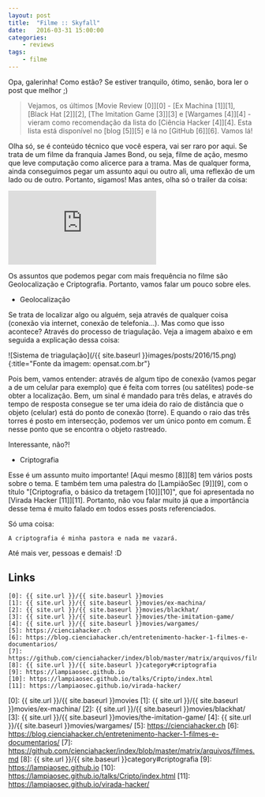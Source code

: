 ```yaml
---
layout: post
title:	"Filme :: Skyfall"
date:	2016-03-31 15:00:00
categories:
    - reviews
tags:
    - filme
---
```


Opa, galerinha! Como estão? Se estiver tranquilo, ótimo, senão, bora ler o post que melhor ;)

> Vejamos, os últimos [Movie Review \[0\]][0] - [Ex Machina \[1\]][1], [Black Hat \[2\]][2], [The Imitation Game \[3\]][3] e [Wargames \[4\]][4] - vieram como recomendação da lista do [Ciência Hacker \[4\]][4]. Esta lista está disponível no [blog \[5\]][5] e lá no [GitHub \[6\]][6]. Vamos lá!

Olha só, se é conteúdo técnico que você espera, vai ser raro por aqui. Se trata de um filme da franquia James Bond, ou seja, filme de ação, mesmo que leve computação como alicerce para a trama. Mas de qualquer forma, ainda conseguimos pegar um assunto aqui ou outro ali, uma reflexão de um lado ou de outro. Portanto, sigamos! Mas antes, olha só o trailer da coisa:

<iframe src="https://www.youtube.com/embed/NrG0wSyYu4M" frameborder="0" allowfullscreen></iframe>

Os assuntos que podemos pegar com mais frequência no filme são Geolocalização e Criptografia. Portanto, vamos falar um pouco sobre eles.

* Geolocalização

Se trata de localizar algo ou alguém, seja através de qualquer coisa (conexão via internet, conexão de telefonia...). Mas como que isso acontece? Através do processo de triagulação. Veja a imagem abaixo e em seguida a explicação dessa coisa:

![Sistema de triagulação](/{{ site.baseurl }}images/posts/2016/15.png){:title="Fonte da imagem: opensat.com.br"}

Pois bem, vamos entender: através de algum tipo de conexão (vamos pegar a de um celular para exemplo) que é feita com torres (ou satélites) pode-se obter a localização. Bem, um sinal é mandado para três delas, e através do tempo de resposta consegue se ter uma ideia do raio de distância que o objeto (celular) está do ponto de conexão (torre). E quando o raio das três torres é posto em intersecção, podemos ver um único ponto em comum. É nesse ponto que se encontra o objeto rastreado.

Interessante, não?!

* Criptografia

Esse é um assunto muito importante! [Aqui mesmo \[8\]][8] tem vários posts sobre o tema. E também tem uma palestra do [LampiãoSec \[9\]][9], com o título "[Criptografia, o básico da tretagem \[10\]][10]", que foi apresentada no [Virada Hacker \[11\]][11]. Portanto, não vou falar muito já que a importância desse tema é muito falado em todos esses posts referenciados.

Só uma coisa:

~~~
A criptografia é minha pastora e nada me vazará.
~~~

Até mais ver, pessoas e demais! :D

## Links

~~~
[0]: {{ site.url }}/{{ site.baseurl }}movies
[1]: {{ site.url }}/{{ site.baseurl }}movies/ex-machina/
[2]: {{ site.url }}/{{ site.baseurl }}movies/blackhat/
[3]: {{ site.url }}/{{ site.baseurl }}movies/the-imitation-game/
[4]: {{ site.url }}/{{ site.baseurl }}movies/wargames/
[5]: https://cienciahacker.ch
[6]: https://blog.cienciahacker.ch/entretenimento-hacker-1-filmes-e-documentarios/
[7]: https://github.com/cienciahacker/index/blob/master/matrix/arquivos/filmes.md
[8]: {{ site.url }}/{{ site.baseurl }}category#criptografia
[9]: https://lampiaosec.github.io
[10]: https://lampiaosec.github.io/talks/Cripto/index.html
[11]: https://lampiaosec.github.io/virada-hacker/
~~~

[0]: {{ site.url }}/{{ site.baseurl }}movies
[1]: {{ site.url }}/{{ site.baseurl }}movies/ex-machina/
[2]: {{ site.url }}/{{ site.baseurl }}movies/blackhat/
[3]: {{ site.url }}/{{ site.baseurl }}movies/the-imitation-game/
[4]: {{ site.url }}/{{ site.baseurl }}movies/wargames/
[5]: https://cienciahacker.ch
[6]: https://blog.cienciahacker.ch/entretenimento-hacker-1-filmes-e-documentarios/
[7]: https://github.com/cienciahacker/index/blob/master/matrix/arquivos/filmes.md
[8]: {{ site.url }}/{{ site.baseurl }}category#criptografia
[9]: https://lampiaosec.github.io
[10]: https://lampiaosec.github.io/talks/Cripto/index.html
[11]: https://lampiaosec.github.io/virada-hacker/
